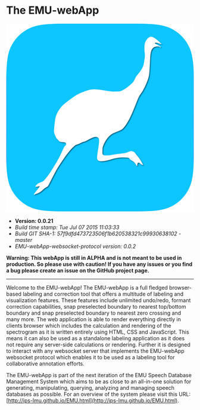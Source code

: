 # The EMU-webApp

<!---
author: Raphael Winkelmann
-->

![icon](assets/EMU-webAppIcon-roundCorners.svg)


- **Version: 0.0.21**
- *Build time stamp: Tue Jul 07 2015 11:03:33*
- *Build GIT SHA-1: 57f9dfd473723506f1b620538321c99930638102 - master*
- *EMU-webApp-websocket-protocol version: 0.0.2*


**Warning: This webApp is still in ALPHA and is not meant to be used in production. So please use with caution! If you 
have any issues or you find a bug please create an issue on the GitHub project page.**

--------------------- 

Welcome to the EMU-webApp! The EMU-webApp is a full fledged browser-based labeling and correction tool that offers a 
multitude of labeling and visualization features. These features include unlimited undo/redo, formant correction 
capabilities, snap preselected boundary to nearest top/bottom boundary and snap preselected boundary to nearest zero 
crossing and many more. The web application is able to render everything directly in clients browser which includes the 
calculation and rendering of the spectrogram as it is written entirely using HTML, CSS and JavaScript. This means it 
can also be used as a standalone labeling application as it does not require any server-side calculations or rendering. 
Further it is designed to interact with any websocket server that implements the EMU-webApp websocket protocol which 
enables it to be used as a labeling tool for collaborative annotation efforts.

The EMU-webApp is part of the next iteration of the EMU Speech Database Management System which aims to be as close to 
an all-in-one solution for generating, manipulating, querying, analyzing and managing speech databases as possible. For 
an overview of the system please visit this URL: [http://ips-lmu.github.io/EMU.html](http://ips-lmu.github.io/EMU.html).

